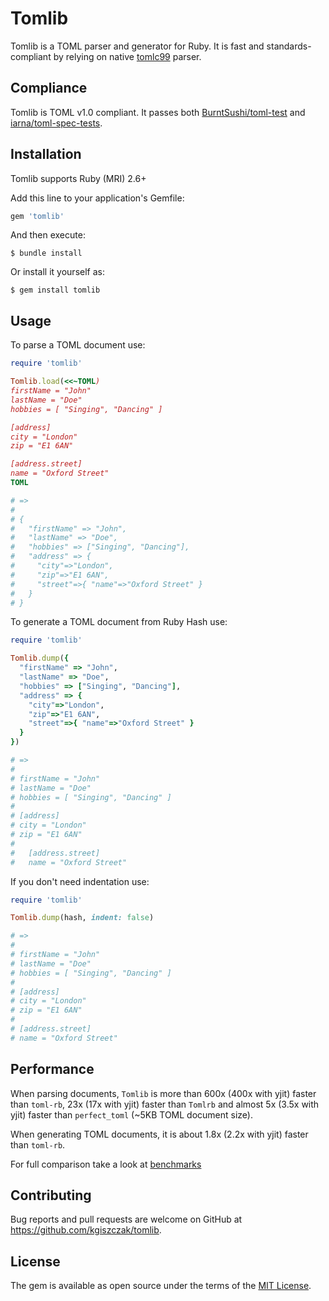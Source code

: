 # Tomlib

Tomlib is a TOML parser and generator for Ruby. It is fast and standards-compliant by relying
on native [tomlc99](https://github.com/cktan/tomlc99) parser.

## Compliance

Tomlib is TOML v1.0 compliant.
It passes both [BurntSushi/toml-test](https://github.com/BurntSushi/toml-test) and
[iarna/toml-spec-tests](https://github.com/iarna/toml-spec-tests).

## Installation

Tomlib supports Ruby (MRI) 2.6+

Add this line to your application's Gemfile:

```ruby
gem 'tomlib'
```

And then execute:

```
$ bundle install
```

Or install it yourself as:

```
$ gem install tomlib
```

## Usage

To parse a TOML document use:

```ruby
require 'tomlib'

Tomlib.load(<<~TOML)
firstName = "John"
lastName = "Doe"
hobbies = [ "Singing", "Dancing" ]

[address]
city = "London"
zip = "E1 6AN"

[address.street]
name = "Oxford Street"
TOML

# =>
#
# {
#   "firstName" => "John",
#   "lastName" => "Doe",
#   "hobbies" => ["Singing", "Dancing"],
#   "address" => {
#     "city"=>"London",
#     "zip"=>"E1 6AN",
#     "street"=>{ "name"=>"Oxford Street" }
#   }
# }
```

To generate a TOML document from Ruby Hash use:

```ruby
require 'tomlib'

Tomlib.dump({
  "firstName" => "John",
  "lastName" => "Doe",
  "hobbies" => ["Singing", "Dancing"],
  "address" => {
    "city"=>"London",
    "zip"=>"E1 6AN",
    "street"=>{ "name"=>"Oxford Street" }
  }
})

# =>
#
# firstName = "John"
# lastName = "Doe"
# hobbies = [ "Singing", "Dancing" ]
#
# [address]
# city = "London"
# zip = "E1 6AN"
#
#   [address.street]
#   name = "Oxford Street"
```

If you don't need indentation use:

```ruby
require 'tomlib'

Tomlib.dump(hash, indent: false)

# =>
#
# firstName = "John"
# lastName = "Doe"
# hobbies = [ "Singing", "Dancing" ]
#
# [address]
# city = "London"
# zip = "E1 6AN"
#
# [address.street]
# name = "Oxford Street"
```

## Performance

When parsing documents, `Tomlib` is more than 600x (400x with yjit) faster than `toml-rb`,
23x (17x with yjit) faster than `Tomlrb` and almost 5x (3.5x with yjit)
faster than `perfect_toml` (~5KB TOML document size).

When generating TOML documents, it is about 1.8x (2.2x with yjit) faster than `toml-rb`.

For full comparison take a look at
[benchmarks](https://github.com/kgiszczak/tomlib/tree/master/benchmarks)

## Contributing

Bug reports and pull requests are welcome on GitHub at https://github.com/kgiszczak/tomlib.

## License

The gem is available as open source under the terms of the [MIT License](https://opensource.org/licenses/MIT).
